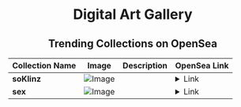 <div align="center">

# Digital Art Gallery

## Trending Collections on OpenSea

| Collection Name                       | Image                                                                                     | Description                       | OpenSea Link                                                                                          |
|---------------------------------------|-------------------------------------------------------------------------------------------|-----------------------------------|--------------------------------------------------------------------------------------------------------|
| **soKlinz** | ![Image](https://i.seadn.io/s/raw/files/f5099c6dbd0d9e575c702caea45493ab.png?w=500&auto=format?w=200&auto=format) |  | <details><summary>Link</summary>[soKlinz](https://opensea.io/collection/soklinz)</details> |
| **sex** | ![Image](https://i.seadn.io/s/raw/files/6624a0392f1076fe3151d579ef1dafc5.jpg?w=500&auto=format?w=200&auto=format) |  | <details><summary>Link</summary>[sex](https://opensea.io/collection/sex-93)</details> |

</div>